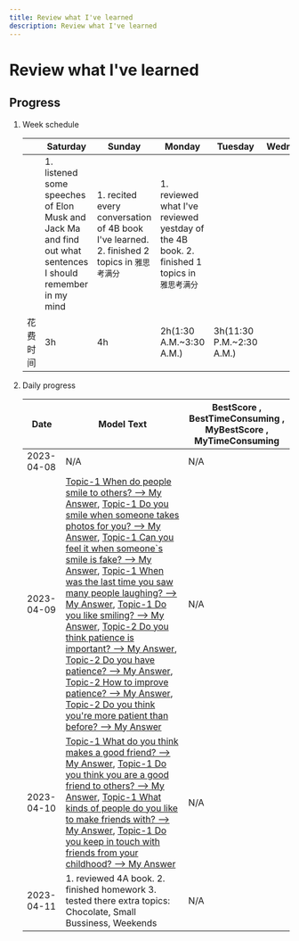 ```yaml
---
title: Review what I've learned
description: Review what I've learned
---
```


# Review what I've learned

## Progress

1. Week schedule

    | | Saturday | Sunday | Monday | Tuesday | Wednesday | Thursday | Friday |
    | - | - | - | - | - | - | - | - |
    | | 1. listened some speeches of Elon Musk and Jack Ma and find out what sentences I should remember in my mind | 1. recited every conversation of 4B book I've learned. 2. finished 2 topics in `雅思考满分`  | 1. reviewed what I've reviewed yestday of the 4B book. 2. finished 1 topics in `雅思考满分` | |  | | |
    | 花费时间 | 3h | 4h | 2h(1:30 A.M.~3:30 A.M.) | 3h(11:30 P.M.~2:30 A.M.) | | | |

2. Daily progress

    | Date | Model Text | BestScore , BestTimeConsuming , MyBestScore , MyTimeConsuming |
    | - | - | - |
    | 2023-04-08 | N/A | N/A |
    | 2023-04-09 | [Topic-1 When do people smile to others? --> My Answer](https://ielts.kmf.com/speaking/wechat/speakinfo?exam_unique=168106106657616818&by_name=%25E5%25AD%25A6%25E5%2591%2598vQStk1), [Topic-1 Do you smile when someone takes photos for you? --> My Answer](https://ielts.kmf.com/speaking/wechat/speakinfo?exam_unique=168106178767317770&by_name=%25E5%25AD%25A6%25E5%2591%2598vQStk1), [Topic-1 Can you feel it when someone`s smile is fake? --> My Answer](https://ielts.kmf.com/speaking/wechat/speakinfo?exam_unique=168106240036624335&by_name=%25E5%25AD%25A6%25E5%2591%2598vQStk1), [Topic-1 When was the last time you saw many people laughing? --> My Answer](https://ielts.kmf.com/speaking/wechat/speakinfo?exam_unique=168106258407798647&by_name=%25E5%25AD%25A6%25E5%2591%2598vQStk1), [Topic-1 Do you like smiling? --> My Answer](https://ielts.kmf.com/speaking/wechat/speakinfo?exam_unique=168106276426192642&by_name=%25E5%25AD%25A6%25E5%2591%2598vQStk1), [Topic-2 Do you think patience is important? --> My Answer](https://ielts.kmf.com/speaking/wechat/speakinfo?exam_unique=168106314754511315&by_name=%25E5%25AD%25A6%25E5%2591%2598vQStk1), [Topic-2 Do you have patience? --> My Answer](https://ielts.kmf.com/speaking/wechat/speakinfo?exam_unique=168106346585831496&by_name=%25E5%25AD%25A6%25E5%2591%2598vQStk1), [Topic-2 How to improve patience? --> My Answer](https://ielts.kmf.com/speaking/wechat/speakinfo?exam_unique=168106390144226300&by_name=%25E5%25AD%25A6%25E5%2591%2598vQStk1), [Topic-2 Do you think you're more patient than before? --> My Answer](https://ielts.kmf.com/speaking/wechat/speakinfo?exam_unique=168106404944697395&by_name=%25E5%25AD%25A6%25E5%2591%2598vQStk1) | N/A |
    | 2023-04-10 | [Topic-1 What do you think makes a good friend? --> My Answer](https://ielts.kmf.com/speaking/wechat/speakinfo?exam_unique=168115414262822864&by_name=%25E5%25AD%25A6%25E5%2591%2598vQStk1), [Topic-1 Do you think you are a good friend to others? --> My Answer](https://ielts.kmf.com/speaking/wechat/speakinfo?exam_unique=168115537707492161&by_name=%25E5%25AD%25A6%25E5%2591%2598vQStk1), [Topic-1 What kinds of people do you like to make friends with? --> My Answer](https://ielts.kmf.com/speaking/wechat/speakinfo?exam_unique=168115479823260505&by_name=%25E5%25AD%25A6%25E5%2591%2598vQStk1), [Topic-1 Do you keep in touch with friends from your childhood? --> My Answer](https://ielts.kmf.com/speaking/wechat/speakinfo?exam_unique=168115452839393063&by_name=%25E5%25AD%25A6%25E5%2591%2598vQStk1) | N/A |
    | 2023-04-11 | 1. reviewed 4A book. 2. finished homework 3. tested there extra topics: Chocolate, Small Bussiness, Weekends  | N/A |
